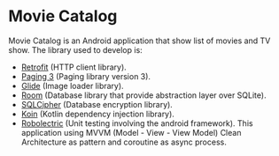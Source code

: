 # Movie Catalog

Movie Catalog is an Android application that show list of movies and TV show. The library used to develop is:
* [Retrofit](https://square.github.io/retrofit) (HTTP client library).
* [Paging 3](https://developer.android.com/topic/libraries/architecture/paging/v3-overview) (Paging library version 3).
* [Glide](https://github.com/bumptech/glide) (Image loader library).
* [Room](https://developer.android.com/jetpack/androidx/releases/room) (Database library that provide abstraction layer over SQLite).
* [SQLCipher](https://www.zetetic.net/sqlcipher/sqlcipher-for-android) (Database encryption library).
* [Koin](https://insert-koin.io/) (Kotlin dependency injection library).
* [Robolectric](http://robolectric.org) (Unit testing involving the android framework).
This application using MVVM (Model - View - View Model) Clean Architecture as pattern and coroutine as async process.
